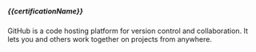 ##### {{certificationName}}

GitHub is a code hosting platform for version control and collaboration. It lets you and others work together on projects from anywhere.

